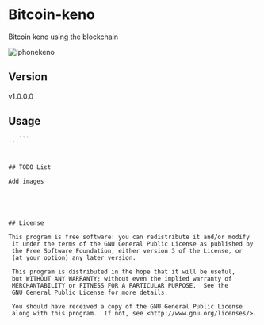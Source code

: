# Bitcoin-keno
Bitcoin keno using the blockchain

![iphonekeno](https://cloud.githubusercontent.com/assets/8336385/21592965/289ac59c-d0c7-11e6-9ec3-8459e37b9678.jpg)

## Version 

v1.0.0.0

## Usage 
```$ git clone https://github.com/Jfaler/Palletizer.git
...```



## TODO List

Add images





## License 

This program is free software: you can redistribute it and/or modify
 it under the terms of the GNU General Public License as published by
 the Free Software Foundation, either version 3 of the License, or
 (at your option) any later version.

 This program is distributed in the hope that it will be useful,
 but WITHOUT ANY WARRANTY; without even the implied warranty of
 MERCHANTABILITY or FITNESS FOR A PARTICULAR PURPOSE.  See the
 GNU General Public License for more details.

 You should have received a copy of the GNU General Public License
 along with this program.  If not, see <http://www.gnu.org/licenses/>.
